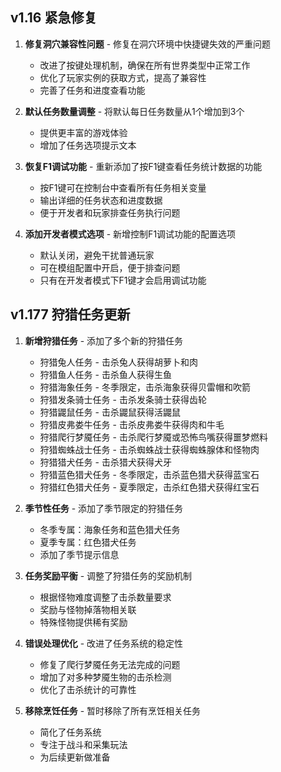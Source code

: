 ## v1.16 紧急修复

1. **修复洞穴兼容性问题** - 修复在洞穴环境中快捷键失效的严重问题
   - 改进了按键处理机制，确保在所有世界类型中正常工作
   - 优化了玩家实例的获取方式，提高了兼容性
   - 完善了任务和进度查看功能

2. **默认任务数量调整** - 将默认每日任务数量从1个增加到3个
   - 提供更丰富的游戏体验
   - 增加了任务选项提示文本 

3. **恢复F1调试功能** - 重新添加了按F1键查看任务统计数据的功能
   - 按F1键可在控制台中查看所有任务相关变量
   - 输出详细的任务状态和进度数据
   - 便于开发者和玩家排查任务执行问题 

4. **添加开发者模式选项** - 新增控制F1调试功能的配置选项
   - 默认关闭，避免干扰普通玩家
   - 可在模组配置中开启，便于排查问题
   - 只有在开发者模式下F1键才会启用调试功能 

## v1.177 狩猎任务更新

1. **新增狩猎任务** - 添加了多个新的狩猎任务
   - 狩猎兔人任务 - 击杀兔人获得胡萝卜和肉
   - 狩猎鱼人任务 - 击杀鱼人获得生鱼
   - 狩猎海象任务 - 冬季限定，击杀海象获得贝雷帽和吹箭
   - 狩猎发条骑士任务 - 击杀发条骑士获得齿轮
   - 狩猎鼹鼠任务 - 击杀鼹鼠获得活鼹鼠
   - 狩猎皮弗娄牛任务 - 击杀皮弗娄牛获得肉和牛毛
   - 狩猎爬行梦魇任务 - 击杀爬行梦魇或恐怖鸟嘴获得噩梦燃料
   - 狩猎蜘蛛战士任务 - 击杀蜘蛛战士获得蜘蛛腺体和怪物肉
   - 狩猎猎犬任务 - 击杀猎犬获得犬牙
   - 狩猎蓝色猎犬任务 - 冬季限定，击杀蓝色猎犬获得蓝宝石
   - 狩猎红色猎犬任务 - 夏季限定，击杀红色猎犬获得红宝石

2. **季节性任务** - 添加了季节限定的狩猎任务
   - 冬季专属：海象任务和蓝色猎犬任务
   - 夏季专属：红色猎犬任务
   - 添加了季节提示信息

3. **任务奖励平衡** - 调整了狩猎任务的奖励机制
   - 根据怪物难度调整了击杀数量要求
   - 奖励与怪物掉落物相关联
   - 特殊怪物提供稀有奖励

4. **错误处理优化** - 改进了任务系统的稳定性
   - 修复了爬行梦魇任务无法完成的问题
   - 增加了对多种梦魇生物的击杀检测
   - 优化了击杀统计的可靠性

5. **移除烹饪任务** - 暂时移除了所有烹饪相关任务
   - 简化了任务系统
   - 专注于战斗和采集玩法
   - 为后续更新做准备 
